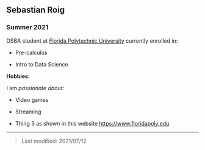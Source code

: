 
## Sebastian Roig

### Summer 2021 

DSBA student at [Florida Polytechnic University](https://www.floridapoly.edu) currently enrolled in: 

- Pre-calculus

- Intro to Data Science


**Hobbies:**

I am _passionate about_: 

- Video games

- Streaming

- Thing 3 as shown in this website <https://www.floridapoly.edu>

***

> Last modified: 2021/07/12








